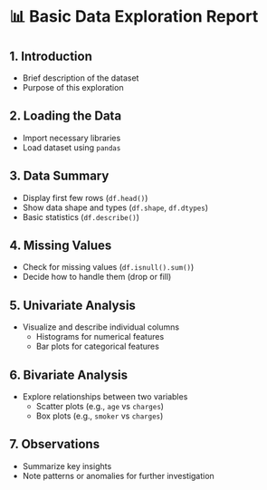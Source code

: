 # 📊 Basic Data Exploration Report

## 1. Introduction
- Brief description of the dataset
- Purpose of this exploration

## 2. Loading the Data
- Import necessary libraries
- Load dataset using `pandas`

## 3. Data Summary
- Display first few rows (`df.head()`)
- Show data shape and types (`df.shape`, `df.dtypes`)
- Basic statistics (`df.describe()`)

## 4. Missing Values
- Check for missing values (`df.isnull().sum()`)
- Decide how to handle them (drop or fill)

## 5. Univariate Analysis
- Visualize and describe individual columns
  - Histograms for numerical features
  - Bar plots for categorical features

## 6. Bivariate Analysis
- Explore relationships between two variables
  - Scatter plots (e.g., `age` vs `charges`)
  - Box plots (e.g., `smoker` vs `charges`)

## 7. Observations
- Summarize key insights
- Note patterns or anomalies for further investigation
